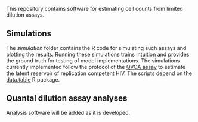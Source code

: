 This repository contains software for estimating cell counts from limited dilution assays.

Simulations
-----------

The _simulation_ folder contains the R code for simulating such assays and plotting the results. Running these simulations trains intuition and provides the ground truth for testing of model implementations. The simulations currently implemented follow the protocol of the [QVOA assay](https://www.biorxiv.org/content/10.1101/018911v1) to estimate the latent reservoir of replication competent HIV. The scripts depend on the [data.table](https://github.com/Rdatatable/data.table/wiki) R package.

Quantal dilution assay analyses
-------------------------

Analysis software will be added as it is developed.
